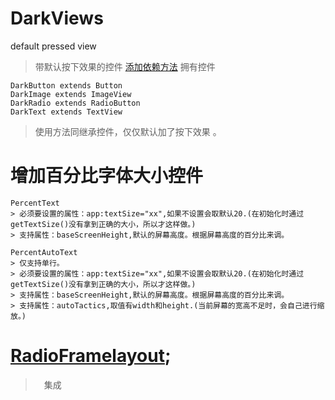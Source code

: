 # DarkViews
default pressed view

> 带默认按下效果的控件
> [添加依赖方法](https://jitpack.io/#xuanu/DarkViews/v1.0)
> 拥有控件
```
DarkButton extends Button
DarkImage extends ImageView
DarkRadio extends RadioButton
DarkText extends TextView
```
> 使用方法同继承控件，仅仅默认加了按下效果 。

# 增加百分比字体大小控件
```
PercentText
> 必须要设置的属性：app:textSize="xx",如果不设置会取默认20.(在初始化时通过getTextSize()没有拿到正确的大小，所以才这样做。)
> 支持属性：baseScreenHeight,默认的屏幕高度。根据屏幕高度的百分比来调。

PercentAutoText
> 仅支持单行。
> 必须要设置的属性：app:textSize="xx",如果不设置会取默认20.(在初始化时通过getTextSize()没有拿到正确的大小，所以才这样做。)
> 支持属性：baseScreenHeight,默认的屏幕高度。根据屏幕高度的百分比来调。
> 支持属性：autoTactics,取值有width和height.(当前屏幕的宽高不足时，会自己进行缩放。)

```

# [RadioFramelayout](https://github.com/amphiaraus/Android-RatioLayout);
>　集成

